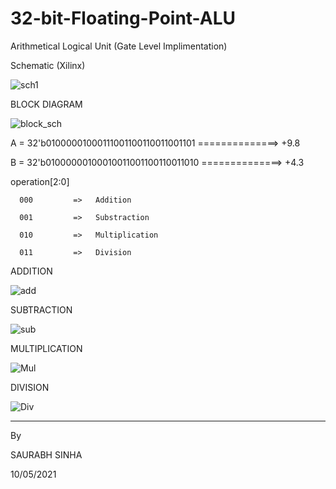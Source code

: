 # 32-bit-Floating-Point-ALU
Arithmetical Logical Unit (Gate Level Implimentation)

Schematic (Xilinx)

![sch1](https://user-images.githubusercontent.com/76876019/117704694-c6287000-b1e8-11eb-86bc-3cef3d89bb5c.PNG)

BLOCK DIAGRAM

![block_sch](https://user-images.githubusercontent.com/76876019/117704774-db9d9a00-b1e8-11eb-90e7-e50330e2176e.PNG)

A = 32'b01000001000111001100110011001101 ==============> +9.8

B = 32'b01000000100010011001100110011010 ==============> +4.3

operation[2:0]

      000         =>   Addition
      
      001         =>   Substraction
      
      010         =>   Multiplication
      
      011         =>   Division


ADDITION

![add](https://user-images.githubusercontent.com/76876019/117704550-95e0d180-b1e8-11eb-977f-fd1f7a2001a4.PNG)

SUBTRACTION

![sub](https://user-images.githubusercontent.com/76876019/117704603-a5f8b100-b1e8-11eb-8a51-e32999dca940.PNG)

MULTIPLICATION

![Mul](https://user-images.githubusercontent.com/76876019/117704630-b01aaf80-b1e8-11eb-87c7-b79adac14da5.PNG)

DIVISION

![Div](https://user-images.githubusercontent.com/76876019/117704659-b90b8100-b1e8-11eb-8d3e-b4aa6fc381f2.PNG)

---------------------------------------------------------------------------------------------------------------------------------------------------------------------------------

By

SAURABH SINHA

10/05/2021
